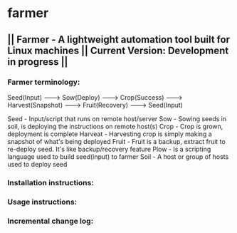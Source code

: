 # farmer
## || Farmer - A lightweight automation tool built for Linux machines || Current Version: Development in progress ||


### Farmer terminology:
Seed(Input) ---> Sow(Deploy) ---> Crop(Success) ---> Harvest(Snapshot) ---> Fruit(Recovery) ---> Seed(Input)

 Seed 	- Input/script that runs on remote host/server
 Sow 	- Sowing seeds in soil, is deploying the instructions on remote host(s)
 Crop 	- Crop is grown, deployment is complete
 Harveat	- Harvesting crop is simply making a snapshot of what's being deployed
 Fruit	- Fruit is a backup, extract fruit to re-deploy seed. It's like backup/recovery feature
 Plow 	- Is a scripting language used to build seed(input) to farmer
 Soil 	- A host or group of hosts used to deploy seed

### Installation instructions:


### Usage instructions:


### Incremental change log:
